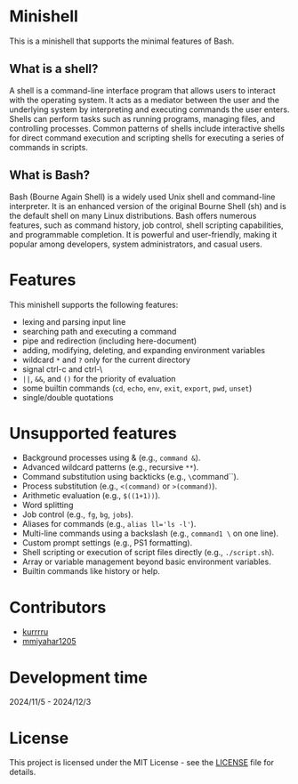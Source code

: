 # Minishell
This is a minishell that supports the minimal features of Bash.

## What is a shell?
A shell is a command-line interface program that allows users to interact with the operating system. It acts as a mediator between the user and the underlying system by interpreting and executing commands the user enters. Shells can perform tasks such as running programs, managing files, and controlling processes. Common patterns of shells include interactive shells for direct command execution and scripting shells for executing a series of commands in scripts.

## What is Bash?
Bash (Bourne Again Shell) is a widely used Unix shell and command-line interpreter. It is an enhanced version of the original Bourne Shell (sh) and is the default shell on many Linux distributions. Bash offers numerous features, such as command history, job control, shell scripting capabilities, and programmable completion. It is powerful and user-friendly, making it popular among developers, system administrators, and casual users.

# Features
This minishell supports the following features:
- lexing and parsing input line
- searching path and executing a command
- pipe and redirection (including here-document)
- adding, modifying, deleting, and expanding environment variables
- wildcard `*` and `?` only for the current directory
- signal ctrl-c and ctrl-\
- `||`, `&&`, and `()` for the priority of evaluation
- some builtin commands (`cd`, `echo`, `env`, `exit`, `export`, `pwd`, `unset`) 
- single/double quotations

# Unsupported features
- Background processes using & (e.g., `command &`).
- Advanced wildcard patterns (e.g., recursive `**`).
- Command substitution using backticks (e.g., `\`command\``).
- Process substitution (e.g., `<(command)` or `>(command)`).
- Arithmetic evaluation (e.g., `$((1+1))`).
- Word splitting
- Job control (e.g., `fg`, `bg`, `jobs`).
- Aliases for commands (e.g., `alias ll='ls -l'`).
- Multi-line commands using a backslash (e.g., `command1 \` on one line).
- Custom prompt settings (e.g., PS1 formatting).
- Shell scripting or execution of script files directly (e.g., `./script.sh`).
- Array or variable management beyond basic environment variables.
- Builtin commands like history or help.

# Contributors
- [kurrrru](https://github.com/kurrrru/)
- [mmiyahar1205](https://github.com/mmiyahar1205)

# Development time
2024/11/5 - 2024/12/3

# License
This project is licensed under the MIT License - see the [LICENSE](LICENSE) file for details.
